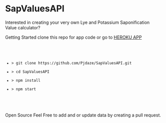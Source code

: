 # SapValuesAPI

Interested in creating your very own Lye and Potassium Saponification Value calculator?

Getting Started
clone this repo for app code or go to <a href="https://sapvalues-api.herokuapp.com/">HEROKU APP</a>

<code>
<ul>

<li>&gt; git clone https://github.com/Pjdaze/SapValuesAPI.git</li>
<li>&gt; cd SapValuesAPI</li>
<li>&gt; npm install</li>
<li>&gt; npm start</li>

</ul>
</code>

Open Source
Feel Free to add and or update data by creating a pull request.
